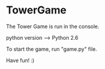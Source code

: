 # TowerGame

The Tower Game is run in the console.

python version --> Python 2.6

To start the game, run "game.py" file. 

Have fun! :)

